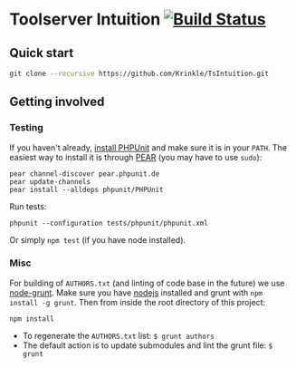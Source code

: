 # Toolserver Intuition [![Build Status](https://travis-ci.org/Krinkle/TsIntuition.png)](https://travis-ci.org/Krinkle/TsIntuition)


## Quick start

```bash
git clone --recursive https://github.com/Krinkle/TsIntuition.git
```

## Getting involved

### Testing

If you haven't already, [install PHPUnit](http://www.phpunit.de/manual/current/en/installation.html) and make sure it is in your `PATH`. The easiest way to install it is through [PEAR](http://pear.php.net/manual/en/installation.getting.php) (you may have to use `sudo`):
```
pear channel-discover pear.phpunit.de
pear update-channels
pear install --alldeps phpunit/PHPUnit
```

Run tests:
```
phpunit --configuration tests/phpunit/phpunit.xml
```

Or simply `npm test` (if you have node installed).

### Misc

For building of `AUTHORS.txt` (and linting of code base in the future) we use [node-grunt](https://github.com/gruntjs/grunt).
Make sure you have [nodejs](http://nodejs.org/) installed and grunt with `npm install -g grunt`.
Then from inside the root directory of this project:
```
npm install
```

* To regenerate the `AUTHORS.txt` list: `$ grunt authors`
* The default action is to update submodules and lint the grunt file: `$ grunt`
